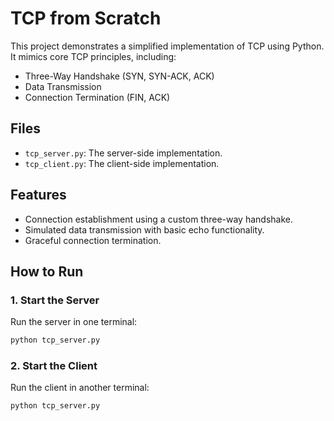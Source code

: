 # TCP from Scratch

This project demonstrates a simplified implementation of TCP using Python. It mimics core TCP principles, including:
- Three-Way Handshake (SYN, SYN-ACK, ACK)
- Data Transmission
- Connection Termination (FIN, ACK)

## Files
- `tcp_server.py`: The server-side implementation.
- `tcp_client.py`: The client-side implementation.

## Features
- Connection establishment using a custom three-way handshake.
- Simulated data transmission with basic echo functionality.
- Graceful connection termination.

## How to Run

### 1. Start the Server
Run the server in one terminal:
```bash
python tcp_server.py
```

### 2. Start the Client
Run the client in another terminal:
```bash
python tcp_server.py
```
